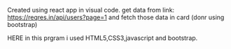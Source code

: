 Created using react app in visual code.
get data from link: https://reqres.in/api/users?page=1
and fetch those data in card (donr using bootstrap)

HERE in this prgram i used HTML5,CSS3,javascript and bootstrap.
